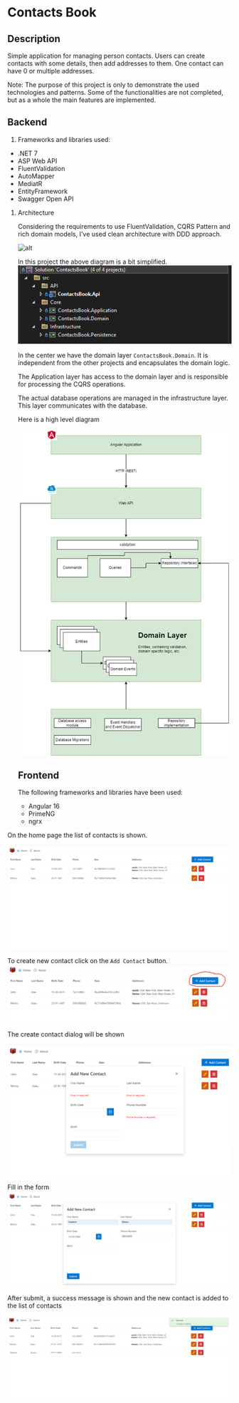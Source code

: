 # Contacts Book

## Description

Simple application for managing person contacts. Users can create contacts with some details, then add addresses to them. One contact can have 0 or multiple addresses.

Note: The purpose of this project is only to demonstrate the used technologies and patterns. Some of the functionalities are not completed, but as a whole the main features are implemented.

## Backend

1. Frameworks and libraries used:

- .NET 7
- ASP Web API
- FluentValidation
- AutoMapper
- MediatR
- EntityFramework
- Swagger Open API

1. Architecture

   Considering the requirements to use FluentValidation, CQRS Pattern and rich domain models, I've used clean architecture with DDD approach.

   ![alt](https://miro.medium.com/v2/resize:fit:719/1*ZNT5apOxDzGrTKUJQAIcvg.png)

   In this project the above diagram is a bit simplified.
   ![alt](./resources/server-solution.PNG)

   In the center we have the domain layer `ContactsBook.Domain`. It is independent from the other projects and encapsulates the domain logic.

   The Application layer has access to the domain layer and is responsible for processing the CQRS operations.

   The actual database operations are managed in the infrastructure layer. This layer communicates with the database.

   Here is a high level diagram

   ![alt](./resources/architecture.png)

   ## Frontend

   The following frameworks and libraries have been used:

   - Angular 16
   - PrimeNG
   - ngrx

On the home page the list of contacts is shown.

![alt](./resources/home.png)

To create new contact click on the `Add Contact` button.
![alt](./resources/add-contact-btn.png)

The create contact dialog will be shown

![alt](./resources/add-contact-dialog.png)

Fill in the form
![alt](./resources/create-contact-fill-form.png)

After submit, a success message is shown and the new contact is added to the list of contacts

![alt](./resources/create-contact-success.png)
